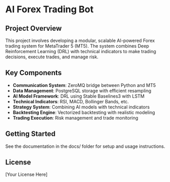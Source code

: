 # AI Forex Trading Bot

## Project Overview
This project involves developing a modular, scalable AI-powered Forex trading system for MetaTrader 5 (MT5). The system combines Deep Reinforcement Learning (DRL) with technical indicators to make trading decisions, execute trades, and manage risk.

## Key Components
- **Communication System**: ZeroMQ bridge between Python and MT5
- **Data Management**: PostgreSQL storage with efficient resampling
- **AI Model Framework**: DRL using Stable Baselines3 with LSTM
- **Technical Indicators**: RSI, MACD, Bollinger Bands, etc.
- **Strategy System**: Combining AI models with technical indicators
- **Backtesting Engine**: Vectorized backtesting with realistic modeling
- **Trading Execution**: Risk management and trade monitoring

## Getting Started
See the documentation in the docs/ folder for setup and usage instructions.

## License
[Your License Here]
